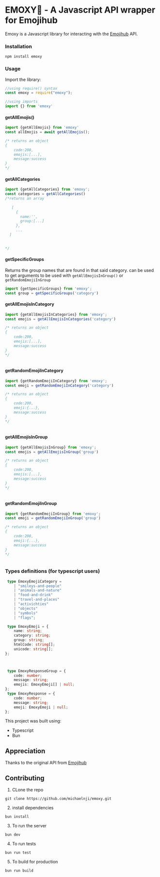 # EMOXY👀 - A Javascript API wrapper for Emojihub

Emoxy is a Javascript library for interacting with the [Emojihub](https://github.com/cheatsnake/emojihub) API.

### Installation

```shell
npm install emoxy
```

### Usage

Import the library:

```javascript
//using require() syntax 
const emoxy = require("emoxy");

//using imports
import {} from 'emoxy'
```

#### getAllEmojis()

```javascript
import {getAllEmojis} from 'emoxy'
const allEmojis = await getAllEmojis();

/* returns an object
{
    code:200,
    emojis:[...],
    message:success
}
*/
```

#### getAllCategories

```javascript
import {getAllCategories} from 'emoxy';
const categories = getAllCategories()
/*returns an array
  
   [
     {
       name:'',
       group:[...]
     },
     ...
  ]
  
  
*/
```
#### getSpecificGroups
Returns the group names that are found in that said category.
can be used to get arguments to be used with `getAllEmojisInGroup()` or `getRandomEmojiInGroup`
```javascript
import {getSpecificGroups} from 'emoxy';
const group = getSpecificGroups('category')
```

#### getAllEmojisInCategory

```javascript
import {getAllEmojisInCategories} from 'emoxy';
const emojis = getAllEmojisInCategories('category')

/* returns an object
{
    code:200,
    emojis:[...],
    message:success
}
*/
  
```
#### getRandomEmojiInCategory

```javascript
import {getRandomEmojiInCategory} from 'emoxy';
const emoji = getRandomEmojiInCategory('category')

/* returns an object
{
    code:200,
    emoji:{...},
    message:success
}
*/
  
```

#### getAllEmojisInGroup

```javascript
import {getAllEmojisInGroup} from 'emoxy';
const emojis = getAllEmojisInGroup('group')

/* returns an object
{
    code:200,
    emojis:[...],
    message:success
}
*/
  
```
#### getRandomEmojiInGroup

```javascript
import {getRandomEmojiInGroup} from 'emoxy';
const emoji = getRandomEmojiInGroup('group')

/* returns an object
{
    code:200,
    emoji:{...},
    message:success
}
*/
  
```

### Types definitions (for typescript users)

```typescript
 type EmoxyEmojiCategory =
	| "smileys-and-people"
	| "animals-and-nature"
	| "food-and-drink"
	| "travel-and-places"
	| "activichties"
	| "objects"
	| "symbols"
	| "flags";

 type EmoxyEmoji = {
	name: string;
	category: string;
	group: string;
	htmlCode: string[];
	unicode: string[];
};



 type EmoxyResponseGroup = {
	code: number;
	message: string;
	emojis: EmoxyEmoji[] | null;
};
 type EmoxyResponse = {
	code: number;
	message: string;
	emoji: EmoxyEmoji | null;
};
```

This project was built using:
- Typescript
- Bun

## Appreciation
Thanks to the original API from [Emojihub](https://github.com/cheatsnake/emojihub)

## Contributing

1. CLone the repo

```shell
git clone https://github.com/michaelnji/emoxy.git
```

2. install dependencies

```shell
bun install
```

3. To run the server

```shell
bun dev
```

4. To run tests

```shell
bun run test
```

5. To build for production

```shell
bun run build
```